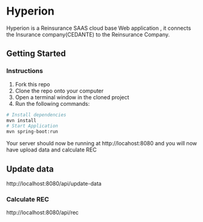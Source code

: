 # Hyperion

Hyperion is a Reinsurance SAAS cloud base Web application , it connects the Insurance
company(CEDANTE) to the Reinsurance Company.

## Getting Started

### Instructions

1. Fork this repo
1. Clone the repo onto your computer
1. Open a terminal window in the cloned project
1. Run the following commands:

```bash
# Install dependencies
mvn install
# Start Application
mvn spring-boot:run
```

Your server should now be running at http://locahost:8080 and you will now have upload data and calculate REC

## Update data

http://localhost:8080/api/update-data

### Calculate REC

http://localhost:8080/api/rec

